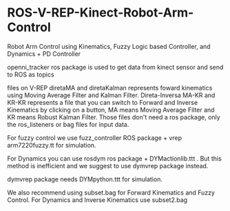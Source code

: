 # ROS-V-REP-Kinect-Robot-Arm-Control
Robot Arm Control using Kinematics, Fuzzy Logic based Controller, and Dynamics + PD Controller

openni_tracker ros package is used to get data from kinect sensor and send to ROS as topics

files on V-REP diretaMA and diretaKalman represents foward kinematics using Moving Average Filter and Kalman Filter.
Direta-Inversa MA-KR and KR-KR represents a file that you can switch to Forward and Inverse Kinematics by clicking on a button,
MA means Moving Average Filter and KR means Robust Kalman Filter. Those files don't need a ros package, only the ros_listeners or
bag files for input data.

For fuzzy control we use fuzz_controller ROS package + vrep arm7220fuzzy.tt for simulation.


For Dynamics you can use rosdym ros package + DYMactionlib.ttt . But this method is inefficient and we suggest to use dymvrep package
instead.

dymvrep package needs DYMpython.ttt for simulation.

We also recommend using subset.bag for Forward Kinematics and Fuzzy Control. For Dynamics and Inverse Kinematics use subset2.bag
